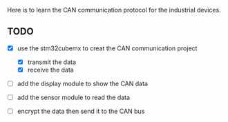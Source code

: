 Here is to learn the CAN communication protocol for the industrial devices. 

## TODO

- [x] use the stm32cubemx to creat the CAN communication project
  - [x] transmit the data
  - [x] receive the data
- [ ] add the display module to show the CAN data
- [ ] add the sensor module to read the data
- [ ] encrypt the data then send it to the CAN bus

